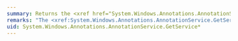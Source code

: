```yaml
---
summary: Returns the <xref href="System.Windows.Annotations.AnnotationService"></xref> associated with a specified document viewing control.
remarks: "The <xref:System.Windows.Annotations.AnnotationService.GetService%2A> method can be used to return the <xref:System.Windows.Annotations.AnnotationService> associated with the following document viewing controls:  \n  \n-   <xref:System.Windows.Controls.FlowDocumentReader>  \n  \n-   <xref:System.Windows.Controls.FlowDocumentScrollViewer>  \n  \n-   <xref:System.Windows.Controls.Primitives.DocumentViewerBase> derived subclasses  \n  \n    -   <xref:System.Windows.Controls.DocumentViewer>  \n  \n    -   <xref:System.Windows.Controls.FlowDocumentPageViewer>  \n  \n The viewer control associated with the annotation service is specified in the parameter to the <xref:System.Windows.Annotations.AnnotationService.%23ctor%2A> constructor."
uid: System.Windows.Annotations.AnnotationService.GetService*
---
```

